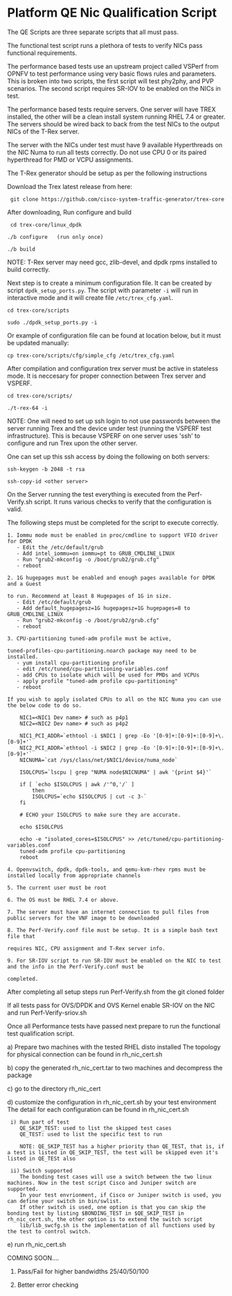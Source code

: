 # Platform QE Nic Qualification Script

The QE Scripts are three separate scripts that all must pass.

The functional test script runs a plethora of tests to verify NICs pass functional requirements.

The performance based tests use an upstream project called VSPerf from OPNFV to test performance
using very basic flows rules and parameters. This is broken into two scripts, the first script
will test phy2phy, and PVP scenarios. The second script requires SR-IOV to be enabled on the NICs
in test.

The performance based tests require servers. One server will have TREX installed, the other will
be a clean install system running RHEL 7.4 or greater. The servers should be wired back to back
from the test NICs to the output NICs of the T-Rex server.

The server with the NICs under test must have 9 available Hyperthreads on the NIC Numa to run all
tests correctly. Do not use CPU 0 or its paired hyperthread for PMD or VCPU assignments.

The T-Rex generator should be setup as per the following instructions

Download the Trex latest release from here:

     git clone https://github.com/cisco-system-traffic-generator/trex-core

After downloading, Run configure and build

     cd trex-core/linux_dpdk

    ./b configure   (run only once)

    ./b build

NOTE: T-Rex server may need gcc, zlib-devel, and dpdk rpms installed to build correctly.

Next step is to create a minimum configuration file. It can be created by script ``dpdk_setup_ports.py``.
The script with parameter ``-i`` will run in interactive mode and it will create file ``/etc/trex_cfg.yaml``.

    cd trex-core/scripts

    sudo ./dpdk_setup_ports.py -i

Or example of configuration file can be found at location below, but it must be updated manually:

    cp trex-core/scripts/cfg/simple_cfg /etc/trex_cfg.yaml

After compilation and configuration trex server must be active in stateless mode. It is neccesary for proper connection
between Trex server and VSPERF.

    cd trex-core/scripts/

    ./t-rex-64 -i

NOTE: One will need to set up ssh login to not use passwords between the server
running Trex and the device under test (running the VSPERF test
infrastructure). This is because VSPERF on one server uses 'ssh' to
configure and run Trex upon the other server.

One can set up this ssh access by doing the following on both servers:

    ssh-keygen -b 2048 -t rsa

    ssh-copy-id <other server>

On the Server running the test everything is executed from the Perf-Verify.sh
script. It runs various checks to verify that the configuration is valid.

The following steps must be completed for the script to execute correctly.

    1. Iommu mode must be enabled in proc/cmdline to support VFIO driver for DPDK
       - Edit the /etc/default/grub
       - Add intel_iommu=on iommu=pt to GRUB_CMDLINE_LINUX
       - Run "grub2-mkconfig -o /boot/grub2/grub.cfg"
       - reboot

    2. 1G hugepages must be enabled and enough pages available for DPDK and a Guest

    to run. Recommend at least 8 Hugepages of 1G in size.
       - Edit /etc/default/grub
       - Add default_hugepagesz=1G hugepagesz=1G hugepages=8 to GRUB_CMDLINE_LINUX
       - Run "grub2-mkconfig -o /boot/grub2/grub.cfg"
       - reboot

    3. CPU-partitioning tuned-adm profile must be active,

    tuned-profiles-cpu-partitioning.noarch package may need to be installed.
       - yum install cpu-partitioning profile
       - edit /etc/tuned/cpu-partitioning-variables.conf
       - add CPUs to isolate which will be used for PMDs and VCPUs
       - apply profile "tuned-adm profile cpu-partitioning"
       - reboot

    If you wish to apply isolated CPUs to all on the NIC Numa you can use the below code to do so.

        NIC1=<NIC1 Dev name> # such as p4p1
        NIC2=<NIC2 Dev name> # such as p4p2

        NIC1_PCI_ADDR=`ethtool -i $NIC1 | grep -Eo '[0-9]+:[0-9]+:[0-9]+\.[0-9]+'`
        NIC2_PCI_ADDR=`ethtool -i $NIC2 | grep -Eo '[0-9]+:[0-9]+:[0-9]+\.[0-9]+'`
        NICNUMA=`cat /sys/class/net/$NIC1/device/numa_node`

        ISOLCPUS=`lscpu | grep "NUMA node$NICNUMA" | awk '{print $4}'`

        if [ `echo $ISOLCPUS | awk /'^0,'/` ]
            then
            ISOLCPUS=`echo $ISOLCPUS | cut -c 3-`
        fi

        # ECHO your ISOLCPUS to make sure they are accurate.

        echo $ISOLCPUS

        echo -e "isolated_cores=$ISOLCPUS" >> /etc/tuned/cpu-partitioning-variables.conf
        tuned-adm profile cpu-partitioning
        reboot

    4. Openvswitch, dpdk, dpdk-tools, and qemu-kvm-rhev rpms must be installed locally from appropriate channels

    5. The current user must be root

    6. The OS must be RHEL 7.4 or above.

    7. The server must have an internet connection to pull files from public servers for the VNF image to be downloaded

    8. The Perf-Verify.conf file must be setup. It is a simple bash text file that

    requires NIC, CPU assignment and T-Rex server info.

    9. For SR-IOV script to run SR-IOV must be enabled on the NIC to test and the info in the Perf-Verify.conf must be

    completed.

After completing all setup steps run Perf-Verify.sh from the git cloned folder

If all tests pass for OVS/DPDK and OVS Kernel enable SR-IOV on the NIC and run Perf-Verify-sriov.sh

Once all Performance tests have passed next prepare to run the functional test qualification script.

a) Prepare two machines with the tested RHEL disto installed
     The topology for physical connection can be found in rh_nic_cert.sh

  b) copy the generated rh_nic_cert.tar to two machines and decompress the package

  c) go to the directory rh_nic_cert

  d) customize the configuration in rh_nic_cert.sh by your test environment
     The detail for each configuration can be found in rh_nic_cert.sh

     i) Run part of test
        QE_SKIP_TEST: used to list the skipped test cases
        QE_TEST: used to list the specific test to run

        NOTE: QE_SKIP_TEST has a higher priority than QE_TEST, that is, if a test is listed in QE_SKIP_TEST, the test will be skipped even it's listed in QE_TESt also

     ii) Switch supported
        The bonding test cases will use a switch between the two linux machines. Now in the test script Cisco and Juniper switch are supported.
        In your test envrionment, if Cisco or Juniper switch is used, you can define your switch in bin/swlist.
        If other switch is used, one option is that you can skip the bonding test by listing $BONDING_TEST in $QE_SKIP_TEST in rh_nic_cert.sh, the other option is to extend the switch script
        lib/lib_swcfg.sh is the implementation of all functions used by the test to control switch.

  e) run rh_nic_cert.sh

COMING SOON....

  1. Pass/Fail for higher bandwidths 25/40/50/100

  2. Better error checking
